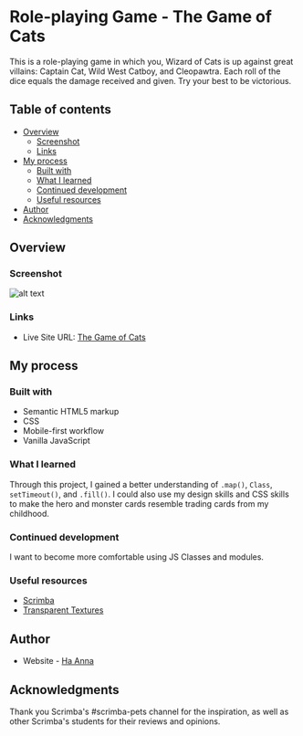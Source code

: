 # Role-playing Game - The Game of Cats

This is a role-playing game in which you, Wizard of Cats is up against great villains: Captain Cat, Wild West Catboy, and Cleopawtra. Each roll of the dice equals the damage received and given. Try your best to be victorious.

## Table of contents

- [Overview](#overview)
  - [Screenshot](#screenshot)
  - [Links](#links)
- [My process](#my-process)
  - [Built with](#built-with)
  - [What I learned](#what-i-learned)
  - [Continued development](#continued-development)
  - [Useful resources](#useful-resources)
- [Author](#author)
- [Acknowledgments](#acknowledgments)

## Overview

### Screenshot

![alt text](/Roleplaying_game/img/screenshot.png)

### Links

- Live Site URL: [The Game of Cats](https://its-haanna.github.io/Scrimba_Projects/Roleplaying_game/)

## My process

### Built with

- Semantic HTML5 markup
- CSS
- Mobile-first workflow
- Vanilla JavaScript

### What I learned

Through this project, I gained a better understanding of `.map()`, `Class`, `setTimeout()`, and `.fill()`. I could also use my design skills and CSS skills to make the hero and monster cards resemble trading cards from my childhood.

### Continued development

I want to become more comfortable using JS Classes and modules.

### Useful resources

- [Scrimba](https://www.scrimba.com)
- [Transparent Textures](https://www.transparenttextures.com/)

## Author

- Website - [Ha Anna](https://haanna.com)

## Acknowledgments

Thank you Scrimba's #scrimba-pets channel for the inspiration, as well as other Scrimba's students for their reviews and opinions.
